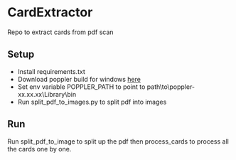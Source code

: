 # CardExtractor
Repo to extract cards from pdf scan

## Setup
 - Install requirements.txt
 - Download poppler build for windows [here](https://github.com/oschwartz10612/poppler-windows/releases/)
 - Set env variable POPPLER_PATH to point to path\to\poppler-xx.xx.xx\Library\bin
 - Run split_pdf_to_images.py to split pdf into images

 ## Run
 Run split_pdf_to_image to split up the pdf then process_cards to process all the cards one by one.